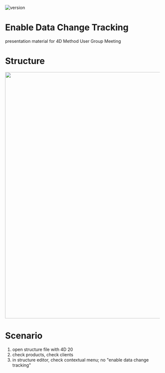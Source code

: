 ![version](https://img.shields.io/badge/version-20%20R3%2B-E23089)
# Enable Data Change Tracking
presentation material for 4D Method User Group Meeting

 # Structure

<img src="https://github.com/user-attachments/assets/0e9f6cdf-28e3-494f-952b-06e1830df8bf" width=800 height=auto />

# Scenario

1. open structure file with 4D 20
2. check products, check clients
3. in structure editor, check contextual menu; no "enable data change tracking"
